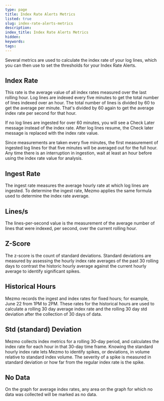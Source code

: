 ```yaml
---
type: page
title: Index Rate Alerts Metrics
listed: true
slug: index-rate-alerts-metrics
description: 
index_title: Index Rate Alerts Metrics
hidden: 
keywords: 
tags: 
---
```



Several metrics are used to calculate the index rate of your log lines, which you can then use to set the thresholds for your Index Rate Alerts.

## Index Rate

This rate is the average value of all index rates measured over the last rolling hour. Log lines are indexed every five minutes to get the total number of lines indexed over an hour. The total number of lines is divided by 60 to get the average per minute. That's divided by 60 again to get the average index rate per second for that hour.

If no log lines are ingested for over 60 minutes, you will see a Check Later message instead of the index rate. After log lines resume, the Check later message is replaced with the index rate value.

Since measurements are taken every five minutes, the first measurement of ingested log lines for that five minutes will be averaged out for the full hour. Any time there is an interruption in ingestion, wait at least an hour before using the index rate value for analysis.

## Ingest Rate

The ingest rate measures the average hourly rate at which log lines are ingested. To determine the ingest rate, Mezmo applies the same formula used to determine the index rate average.

## Lines/s

The lines-per-second value is the measurement of the average number of lines that were indexed, per second, over the current rolling hour.

## Z-Score

The z-score is the count of standard deviations. Standard deviations are measured by assessing the hourly index rate averages of the past 30 rolling days to contrast the historic hourly average against the current hourly average to identify significant spikes.

## Historical Hours

Mezmo records the ingest and index rates for fixed hours; for example, June 22 from 1PM to 2PM. These rates for the historical hours are used to calculate a rolling 30 day average index rate and the rolling 30 day std deviation after the collection of 30 days of data.

## Std (standard) Deviation

Mezmo collects index metrics for a rolling 30-day period, and calculates the index rate for each hour in that 30-day time frame. Knowing the standard hourly index rate lets Mezmo to identify spikes, or deviations, in volume relative to standard index volume. The severity of a spike is measured in standard deviation or how far from the regular index rate is the spike.

## No Data

On the graph for average index rates, any area on the graph for which no data was collected will be marked as no data.